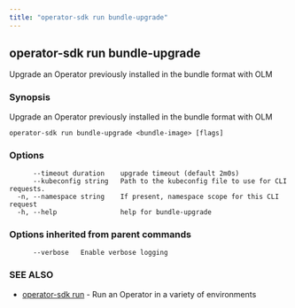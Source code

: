 ```yaml
---
title: "operator-sdk run bundle-upgrade"
---
```

## operator-sdk run bundle-upgrade

Upgrade an Operator previously installed in the bundle format with OLM

### Synopsis

Upgrade an Operator previously installed in the bundle format with OLM

```
operator-sdk run bundle-upgrade <bundle-image> [flags]
```

### Options

```
      --timeout duration    upgrade timeout (default 2m0s)
      --kubeconfig string   Path to the kubeconfig file to use for CLI requests.
  -n, --namespace string    If present, namespace scope for this CLI request
  -h, --help                help for bundle-upgrade
```

### Options inherited from parent commands

```
      --verbose   Enable verbose logging
```

### SEE ALSO

* [operator-sdk run](../operator-sdk_run)	 - Run an Operator in a variety of environments

